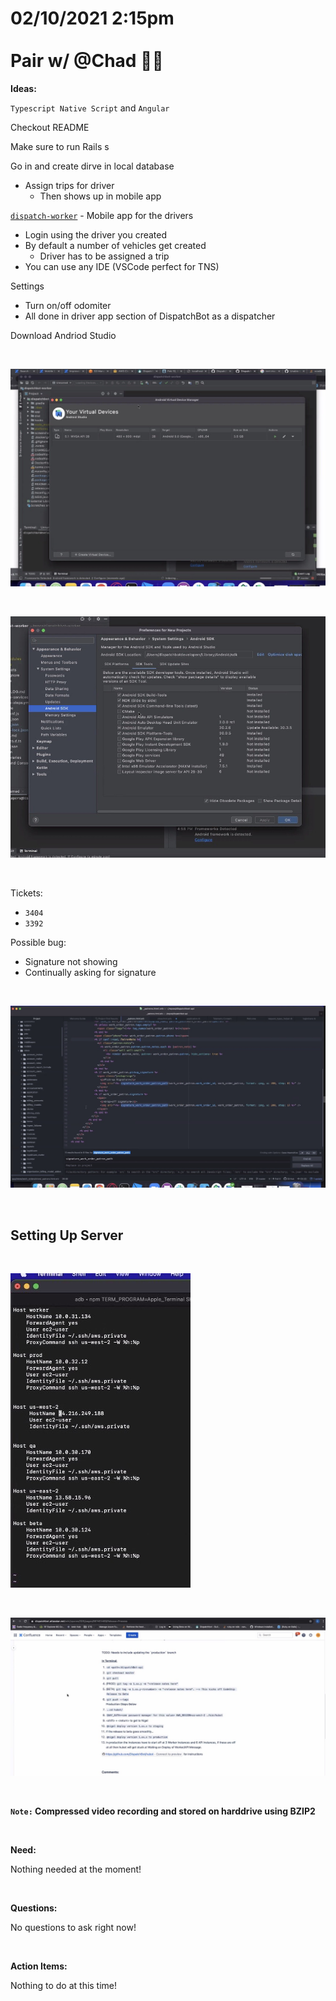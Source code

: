 # **02/10/2021 2:15pm <br> <br> Pair w/ @Chad 👨‍💻**

**Ideas:**

`Typescript Native Script` and `Angular`

Checkout README

Make sure to run Rails s

Go in and create dirve in local database
  * Assign trips for driver
    * Then shows up in mobile app

[`dispatch-worker`](https://github.com/DispatchBot/dispatchbot-worker) - Mobile app for the drivers
  * Login using the driver you created
  * By default a number of vehicles get created
    * Driver has to be assigned a trip
  * You can use any IDE (VSCode perfect for TNS)

Settings 
  * Turn on/off odomiter
  * All done in driver app section of DispatchBot as a dispatcher

Download Andriod Studio

&nbsp;

![alt text](./assets/android_1.png "Setting up virtual device")

&nbsp;

![alt text](./assets/android_2.png "Setting up SDK")

&nbsp;

Tickets: 
  * `3404` 
  * `3392`

Possible bug:
  * Signature not showing
  * Continually asking for signature

&nbsp;

![alt text](./assets/bug.png "Possible bug by line item")

&nbsp;

## **Setting Up Server**

&nbsp;

![alt text](./assets/server_1.png "Setting Up Server")

&nbsp;

![alt text](./assets/deploy.png "Deploying")

&nbsp;

**`Note:` Compressed video recording and stored on harddrive using BZIP2**

&nbsp;

**Need:**

Nothing needed at the moment! 

&nbsp;

**Questions:**

No questions to ask right now!

&nbsp;

**Action Items:** 

Nothing to do at this time!
